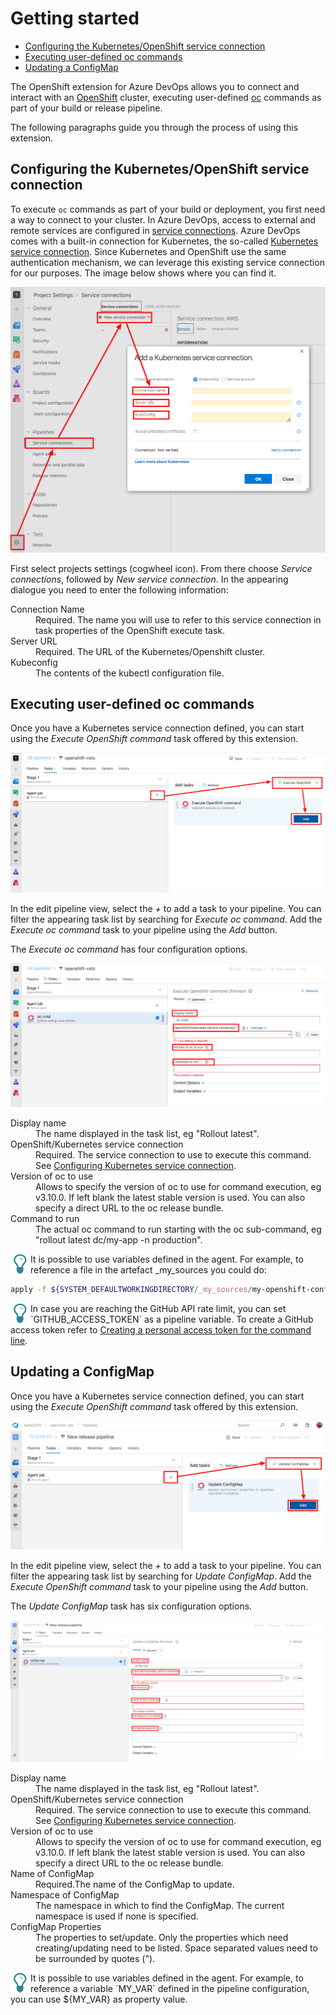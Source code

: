 # Getting started

<!-- TOC depthFrom:2 -->

- [Configuring the Kubernetes/OpenShift service connection](#configuring-the-kubernetesopenshift-service-connection)
- [Executing user-defined oc commands](#executing-user-defined-oc-commands)
- [Updating a ConfigMap](#updating-a-configmap)

<!-- /TOC -->

The OpenShift extension for Azure DevOps allows you to connect and interact with an [OpenShift](https://www.okd.io/) cluster, executing user-defined [oc](https://docs.okd.io/3.11/cli_reference/index.html) commands as part of your build or release pipeline.

The following paragraphs guide you through the process of using this extension.

## Configuring the Kubernetes/OpenShift service connection

To execute `oc` commands as part of your build or deployment, you first need a way to connect to your cluster.
In Azure DevOps, access to external and remote services are configured in [service connections](https://docs.microsoft.com/en-us/azure/devops/pipelines/library/service-endpoints?view=vsts).
Azure DevOps comes with a built-in connection for Kubernetes, the so-called [Kubernetes service connection](https://docs.microsoft.com/en-us/azure/devops/pipelines/library/service-endpoints?view=vsts#sep-kuber).
Since Kubernetes and OpenShift use the same authentication mechanism, we can leverage this existing service connection for our purposes.
The image below shows where you can find it.

 ![Kubernetes Service Connection](../images/kubernetes_service_connection.png)

First select projects settings (cogwheel icon).
From there choose _Service connections_, followed by _New service connection_.
In the appearing dialogue you need to enter the following information:

<dl>
  <dt>Connection Name</dt>
  <dd>Required. The name you will use to refer to this service connection in task properties of the OpenShift execute task.</dd>
  <dt>Server URL</dt>
  <dd>Required. The URL of the Kubernetes/Openshift cluster.</dd>
  <dt>Kubeconfig</dt>
  <dd>The contents of the kubectl configuration file.</dd>  
</dl>

## Executing user-defined oc commands

Once you have a Kubernetes service connection defined, you can start using the _Execute OpenShift command_ task offered by this extension.

![Adding Execute oc task](../images/adding_oc_cmd_task.png)

In the edit pipeline view, select the _+_ to add a task to your pipeline.
You can filter the appearing task list by searching for _Execute oc command_.
Add the _Execute oc command_ task to your pipeline using the _Add_ button.

The _Execute oc command_ has four configuration options.

![Configuration of Execute oc task](../images/cmd_exec_config.png)

<dl>
  <dt>Display name</dt>
  <dd>The name displayed in the task list, eg "Rollout latest".</dd>
  <dt>OpenShift/Kubernetes service connection</dt>
  <dd>Required. The service connection to use to execute this command. See <a href="#configuring-kubernetes-service-connection">Configuring Kubernetes service connection</a>.</dd>
  <dt>Version of oc to use</dt>
  <dd>Allows to specify the version of oc to use for command execution, eg v3.10.0. If left blank the latest stable version is used. You can also specify a direct URL to the oc release bundle.</dd>  
  <dt>Command to run</dt>
  <dd>The actual oc command to run starting with the oc sub-command, eg "rollout latest dc/my-app -n production".</dd>
</dl>

<img align="left" width="32" height="32" src="../images/lightbulb.png">
It is possible to use variables defined in the agent.
For example, to reference a file in the artefact _my_sources you could do:

```bash
apply -f ${SYSTEM_DEFAULTWORKINGDIRECTORY/_my_sources/my-openshift-config.yaml`
```

<img align="left" width="32" height="32" src="../images/lightbulb.png">
In case you are reaching the GitHub API rate limit, you can set `GITHUB_ACCESS_TOKEN` as a pipeline variable.
To create a GitHub access token refer to <a href="https://help.github.com/articles/creating-a-personal-access-token-for-the-command-line/">Creating a personal access token for the command line<a/>.

## Updating a ConfigMap

Once you have a Kubernetes service connection defined, you can start using the _Execute OpenShift command_ task offered by this extension.

![Adding Update ConfigMap task](../images/adding_config_map_task.png)

In the edit pipeline view, select the _+_ to add a task to your pipeline.
You can filter the appearing task list by searching for _Update ConfigMap_.
Add the _Execute OpenShift command_ task to your pipeline using the _Add_ button.

The _Update ConfigMap_ task has six configuration options.

![Configuration of Update ConfigMap task](../images/configure_config_map_task.png)

<dl>
  <dt>Display name</dt>
  <dd>The name displayed in the task list, eg "Rollout latest".</dd>
  <dt>OpenShift/Kubernetes service connection</dt>
  <dd>Required. The service connection to use to execute this command. See <a href="#configuring-kubernetes-service-connection">Configuring Kubernetes service connection</a>.</dd>
  <dt>Version of oc to use</dt>
  <dd>Allows to specify the version of oc to use for command execution, eg v3.10.0. If left blank the latest stable version is used. You can also specify a direct URL to the oc release bundle.</dd>  
  <dt>Name of ConfigMap</dt>
  <dd>Required.The name of the ConfigMap to update.</dd>
  <dt>Namespace of ConfigMap</dt>
  <dd>The namespace in which to find the ConfigMap. The current namespace is used if none is specified.</dd>
  <dt>ConfigMap Properties</dt>
  <dd>The properties to set/update. Only the properties which need creating/updating need to be listed. Space separated values need to be surrounded by quotes ("). </dd>  
</dl>

<img align="left" width="32" height="32" src="../images/lightbulb.png">
It is possible to use variables defined in the agent.
For example, to reference a variable `MY_VAR` defined in the pipeline configuration, you can use ${MY_VAR} as property value.

